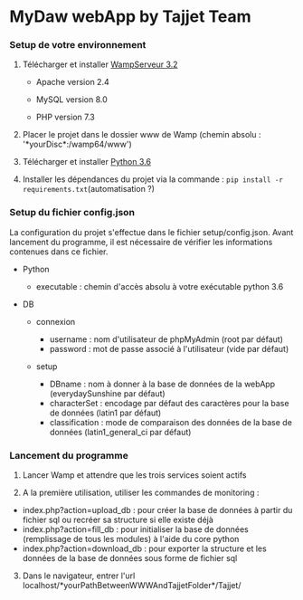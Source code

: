 # MyDaw webApp by Tajjet Team


### Setup de votre environnement

1. Télécharger et installer [WampServeur 3.2](www.wampserver.com/#download-group)

    - Apache version 2.4

    - MySQL version 8.0
    
    - PHP version 7.3

2. Placer le projet dans le dossier www de Wamp (chemin absolu : '\*yourDisc\*:/wamp64/www')

2. Télécharger et installer [Python 3.6](www.python.org/downloads/release/python-368/)

3. Installer les dépendances du projet via la commande : `pip install -r requirements.txt`(automatisation ?)


### Setup du fichier config.json

La configuration du projet s'effectue dans le fichier setup/config.json. Avant lancement du programme, il est nécessaire de vérifier les informations contenues dans ce fichier.

* Python
  * executable : chemin d'accès absolu à votre exécutable python 3.6

* DB
  * connexion
    * username : nom d'utilisateur de phpMyAdmin (root par défaut)
    * password : mot de passe associé à l'utilisateur (vide par défaut)

  * setup
    * DBname : nom à donner à la base de données de la webApp (everydaySunshine par défaut)
    * characterSet : encodage par défaut des caractères pour la base de données (latin1 par défaut)
    * classification : mode de comparaison des données de la base de données (latin1_general_ci par défaut)


### Lancement du programme

1. Lancer Wamp et attendre que les trois services soient actifs

2. A la première utilisation, utiliser les commandes de monitoring :
  * index.php?action=upload_db    : pour créer la base de données à partir du fichier sql ou recréer sa structure si elle existe déjà
  * index.php?action=fill_db      : pour initialiser la base de données (remplissage de tous les modules) à l'aide du core python
  * index.php?action=download_db  : pour exporter la structure et les données de la base de données sous forme de fichier sql

3. Dans le navigateur, entrer l'url localhost/\*yourPathBetweenWWWAndTajjetFolder\*/Tajjet/
